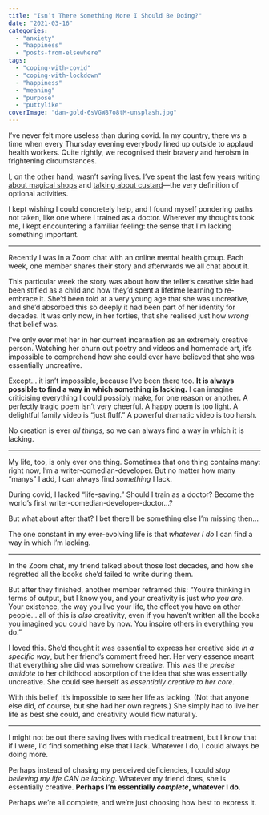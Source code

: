 ```yaml
---
title: "Isn’t There Something More I Should Be Doing?"
date: "2021-03-16"
categories: 
  - "anxiety"
  - "happiness"
  - "posts-from-elsewhere"
tags: 
  - "coping-with-covid"
  - "coping-with-lockdown"
  - "happiness"
  - "meaning"
  - "purpose"
  - "puttylike"
coverImage: "dan-gold-6sVGW87o8tM-unsplash.jpg"
---
```


I’ve never felt more useless than during covid. In my country, there ws a time when every Thursday evening everybody lined up outside to applaud health workers. Quite rightly, we recognised their bravery and heroism in frightening circumstances. 

I, on the other hand, wasn’t saving lives. I’ve spent the last few years [writing about magical shops](https://enhughesiasm.com/sbl) and [talking about custard](http://bit.ly/custardTED)—the very definition of optional activities.

<!--more-->

I kept wishing I could concretely help, and I found myself pondering paths not taken, like one where I trained as a doctor. Wherever my thoughts took me, I kept encountering a familiar feeling: the sense that I'm lacking something important. 

* * *

Recently I was in a Zoom chat with an online mental health group. Each week, one member shares their story and afterwards we all chat about it.

This particular week the story was about how the teller’s creative side had been stifled as a child and how they’d spent a lifetime learning to re-embrace it. She’d been told at a very young age that she was uncreative, and she’d absorbed this so deeply it had been part of her identity for decades. It was only now, in her forties, that she realised just how _wrong_ that belief was.

I’ve only ever met her in her current incarnation as an extremely creative person. Watching her churn out poetry and videos and homemade art, it’s impossible to comprehend how she could ever have believed that she was essentially uncreative.

Except… it isn’t impossible, because I’ve been there too. **It is always possible to find a way in which something is lacking.** I can imagine criticising everything I could possibly make, for one reason or another. A perfectly tragic poem isn’t very cheerful. A happy poem is too light. A delightful family video is “just fluff.” A powerful dramatic video is too harsh.

No creation is ever _all things_, so we can always find a way in which it is lacking.

* * *

My life, too, is only ever one thing. Sometimes that one thing contains many: right now, I’m a writer-comedian-developer. But no matter how many “manys” I add, I can always find _something_ I lack.

During covid, I lacked “life-saving.” Should I train as a doctor? Become the world’s first writer-comedian-developer-doctor...?

But what about after that? I bet there’ll be something else I’m missing then…

The one constant in my ever-evolving life is that _whatever I do_ I can find a way in which I’m lacking.

* * *

In the Zoom chat, my friend talked about those lost decades, and how she regretted all the books she’d failed to write during them.

But after they finished, another member reframed this: “You’re thinking in terms of output, but I know you, and your creativity is just _who you are_. Your existence, the way you live your life, the effect you have on other people… all of this is _also_ creativity, even if you haven’t written all the books you imagined you could have by now. You inspire others in everything you do.”

I loved this. She’d thought it was essential to express her creative side _in a specific way_, but her friend’s comment freed her. Her very essence meant that everything she did was somehow creative. This was the _precise antidote_ to her childhood absorption of the idea that she was essentially uncreative. She could see herself as _essentially creative to her core_.

With this belief, it’s impossible to see her life as lacking. (Not that anyone else did, of course, but she had her own regrets.) She simply had to live her life as best she could, and creativity would flow naturally.

* * *

I might not be out there saving lives with medical treatment, but I know that if I were, I'd find something else that I lack. Whatever I do, I could always be doing more.

Perhaps instead of chasing my perceived deficiencies, I could _stop believing my life CAN be lacking_. Whatever my friend does, she is essentially creative. **Perhaps I’m essentially _complete_, whatever I do.**

Perhaps we’re all complete, and we’re just choosing how best to express it.
